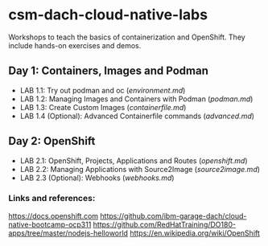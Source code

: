 # csm-dach-cloud-native-labs

Workshops to teach the basics of containerization and OpenShift. They include hands-on exercises and demos.

## Day 1: Containers, Images and Podman

 * LAB 1.1: Try out podman and oc (_environment.md_)
 * LAB 1.2: Managing Images and Containers with Podman (_podman.md_)
 * LAB 1.3: Create Custom Images (_containerfile.md_)
 * LAB 1.4 (Optional): Advanced Containerfile commands (_advanced.md_)

## Day 2: OpenShift

 * LAB 2.1: OpenShift, Projects, Applications and Routes (_openshift.md_)
 * LAB 2.2: Managing Applications with Source2Image (_source2image.md_)
 * LAB 2.3 (Optional): Webhooks (_webhooks.md_)


### Links and references:

https://docs.openshift.com
https://github.com/ibm-garage-dach/cloud-native-bootcamp-ocp311
https://github.com/RedHatTraining/DO180-apps/tree/master/nodejs-helloworld
https://en.wikipedia.org/wiki/OpenShift

